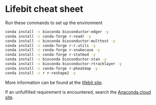 # Lifebit cheat sheet

Run these commands to set up the environment
```bash
conda install -c bioconda bioconductor-edger -y
conda install -c conda-forge r-readr -y
conda install -c bioconda bioconductor-multtest -y
conda install -c conda-forge r-r.utils -y
conda install -c conda-forge r-snakecase -y
conda install -c conda-forge r-statmod -y
conda install -c bioconda bioconductor-stan -y
conda install -c bioconda bioconductor-rtracklayer -y
conda install -c conda-forge r-pheatmap -y
conda install -c r r-reshape2 -y
```

More information can be found at the [lifebit site](https://lifebit.gitbook.io/cloudos/web-interface/jupyter-lab#how-can-i-install-the-dependencies-i-need-in-the-notebook-session).

If an unfulfilled requirement is encountered, search the [Anaconda cloud site](https://anaconda.org/search).

